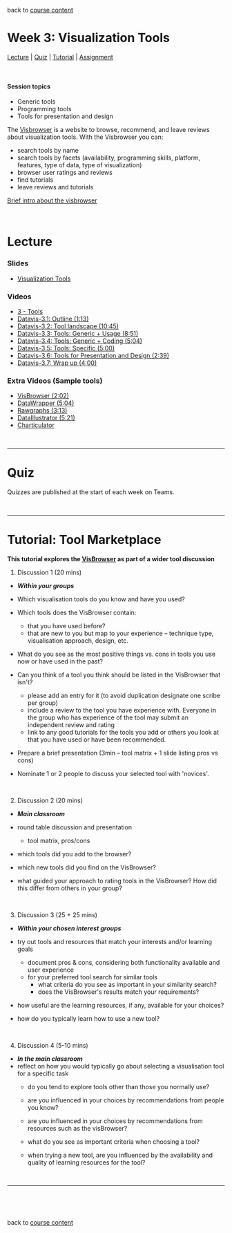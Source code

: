 back to [course content](index#course-organisation)


# Week 3: Visualization Tools

[Lecture](#lecture) | [Quiz](#quiz) | [Tutorial](#tutorial-tool-marketplace) | [Assignment](#assignment)
<p><br /></p>

#### Session topics

* Generic tools
* Programming tools
* Tools for presentation and design

The [Visbrowser](http://vistools.net) is a website to browse, recommend, and leave reviews about visualization tools. With the Visbrowser you can:
* search tools by name
* search tools by facets (availability, programming skills, platform, features, type of data, type of visualization)
* browser user ratings and reviews
* find tutorials
* leave reviews and tutorials  

[Brief intro about the visbrowser](https://drive.google.com/file/d/1JMqyXavO1fVcxWNuUD-nMreCjyx94bYZ/view?usp=sharing)
<p>&nbsp;</p>


# Lecture 

### Slides
* [Visualization Tools](files/3-Visualisation-Tools.pdf)  

### Videos
* [3 - Tools]()
* [Datavis-3.1: Outline (1:13)](https://drive.google.com/file/d/1ZeEWgFDmN2TFDYsn5OIENVkbw0HxAEe6/view?usp=sharing)
* [Datavis-3.2: Tool landscape (10:45)](https://drive.google.com/file/d/1U4fUA1NDb7Jt4JQcgmhb3bOTEgSRcwBP/view?usp=sharing)
* [Datavis-3.3: Tools: Generic + Usage (8:51)](https://drive.google.com/file/d/10VE8bIbVkdN0omoZRLzo_qY3YqLNNaaN/view?usp=sharing)
* [Datavis-3.4: Tools: Generic + Coding (5:04)](https://drive.google.com/file/d/17MV6w_pLMTL7vj19vJ8EATaKH--PklZ4/view?usp=sharing)
* [Datavis-3.5: Tools: Specific (5:00)](https://drive.google.com/file/d/1vN9G-7Wv39swyBC2MAwSCGaDyl_Kfo_v/view?usp=sharing)
* [Datavis-3.6: Tools for Presentation and Design (2:39)](https://drive.google.com/file/d/1LcO5YOTxCMkVAUQFedr15B0Ce0-RSSZJ/view?usp=sharing)
* [Datavis-3.7: Wrap up (4:00)](https://drive.google.com/file/d/1MORDcodBNuiLr0Xj4DDVSNR5LbVc3nPS/view?usp=sharing)


### Extra Videos (Sample tools)
* [VisBrowser (2:02)](https://drive.google.com/file/d/1JMqyXavO1fVcxWNuUD-nMreCjyx94bYZ/view?usp=sharing)
* [DataWrapper (5:04)](https://drive.google.com/file/d/1m1vTAwo8RhutOkI8Svh8LpobLbtcMErL/view?usp=sharing)
* [Rawgraphs (3:13)](https://drive.google.com/file/d/10hJOBJ6yRvIrFBp0-rVwwFeSGwxj1Duo/view?usp=sharing)
* [DataIllustrator (5:21)](http://data-illustrator.com)
* [Charticulator](https://charticulator.com/docs/video-tutorials.html)


<p>&nbsp;</p>

***

# Quiz
Quizzes are published at the start of each week on Teams.

<!-- Available via [Teams]() &ndash; solutions will be discussed during the Q&As in Week 4. -->
<p>&nbsp;</p>

***

<a name = "tutorial-tool-marketplace"></a>
# Tutorial: Tool Marketplace 

__This tutorial explores the <a href="https://vistools.net">VisBrowser</a> as part of a wider tool discussion__

1. Discussion 1 (20 mins)
  * ***Within your groups***
  * Which visualisation tools do you know and have you used? 
  * Which tools does the VisBrowser contain:
    * that you have used before?
    * that are new to you but map to your experience &ndash; technique type, visualisation approach, design, etc.
    
  * What do you see as the most positive things vs. cons in tools you use now or have used in the past? 
  
  * Can you think of a tool you think should be listed in the VisBrowser that isn't?
    * please add an entry for it (to avoid duplication designate one scribe per group)
    * include a review to the tool you have experience with. Everyone in the group who has experience of the tool may submit an independent review and rating
    * link to any good tutorials for the tools you add or others you look at that you have used or have been recommended. 
    
  * Prepare a brief presentation (3min &ndash; tool matrix + 1 slide listing pros vs cons) 
  * Nominate 1 or 2 people to discuss your selected tool  with 'novices'.
<br />

2. Discussion 2 (20 mins)
  * ***Main classroom***
  * round table discussion and presentation  
    * tool matrix, pros/cons 
     
  * which tools did you add to the browser?
  * which new tools did you find on the VisBrowser?
  * what guided your approach to rating tools in the VisBrowser? How did this differ from others in your group?
<br />

3. Discussion 3 (25 + 25 mins)
  * ***Within your chosen interest groups***
  * try out tools and resources that match your interests and/or learning goals
    * document pros &amp; cons, considering both functionality available and user experience
    * for your preferred tool search for similar tools  
      * what criteria do you see as important in your similarity search?  
      * does the VisBrowser's results match your requirements?  
      
  * how useful are the learning resources, if any, available for your choices?
  * how do you typically learn how to use a new tool? 
<br />

4. Discussion 4 (5-10 mins) 
  * ***In the main classroom***
  * reflect on how you would typically go about selecting a visualisation tool for a specific task
    * do you tend to explore tools other than those you normally use?
    * are you influenced in your choices by recommendations from people you know?
    * are you influenced in your choices by recommendations from resources such as the visBrowser?
  
    * what do you see as important criteria when choosing a tool? 
    * when trying a new tool, are you influenced by the availability and quality of learning resources for the tool? 

<p>&nbsp;</p>

***

<p>&nbsp;</p>

<!-- # Assignment

Select from existing or add a new tool to the <a href="https://vistools.net">VisBrowser</a>. Based on exploration or previous experience of this tool, and usage with your project data, submit a brief review of at least two tools.

* Identify up to 3 tools that meet all or a subset of the requirements for your project.
  * map your project requirements to visualisation options in your selected tools.
  * place each tool in a quadrant of the <i>Tool Marketplace Matrix</i> (download a copy as [png](files/tool_marketplace_matrix.png), [pdf](files/tool_marketplace_matrix.pdf) or [pptx](files/tool_marketplace_matrix.pptx). 
  * if you wish to, submit a review of your preferred tool in the <a href="https://vistools.net">VisBrowser</a> (add a new tool if necessary). 
  
* Update your challenge brief to reflect your choices.
* Submit a copy of your updated brief and your annotated tool matrix to Learn
* If you submitted a review to the tool browser include a copy with your assignment. Alternatively, submit as part of your assignment a brief review as you would submit online.

The submission link will be available from 12:00, 29th May. The [assessments page](assessment.md) provides more detail on submission requirements.      -->

<p>&nbsp;</p>

back to [course content](index#course-organisation)
